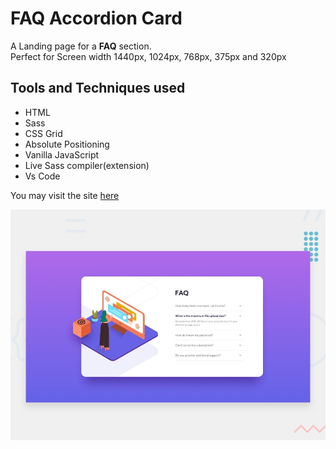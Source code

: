 # FAQ Accordion Card
A Landing page for a **FAQ** section.
<br>
Perfect for Screen width 1440px, 1024px, 768px, 375px and 320px


## Tools and Techniques used
- HTML
- Sass
- CSS Grid
- Absolute Positioning 
- Vanilla JavaScript
- Live Sass compiler(extension)
- Vs Code

You may visit the site [here](https://roctanweer.github.io/faqCard/)

![Huddle-Landing-Page](./design/desktop-preview.jpg)
